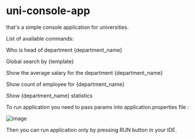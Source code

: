 ﻿# uni-console-app
that's a simple console application for universities. 

List of available commands:

Who is head of department {department_name}

Global search by {template}

Show the average salary for the department {department_name}

Show count of employee for {department_name}

Show {department_name} statistics

To run application you need to pass params into application.properties file :

![image](https://github.com/YevheniiKilovyi/uni-console-app/assets/118058456/4abdd6cc-069c-4af2-8c52-fe0a78697b72)

Then you can run application only by pressing RUN button in your IDE.
